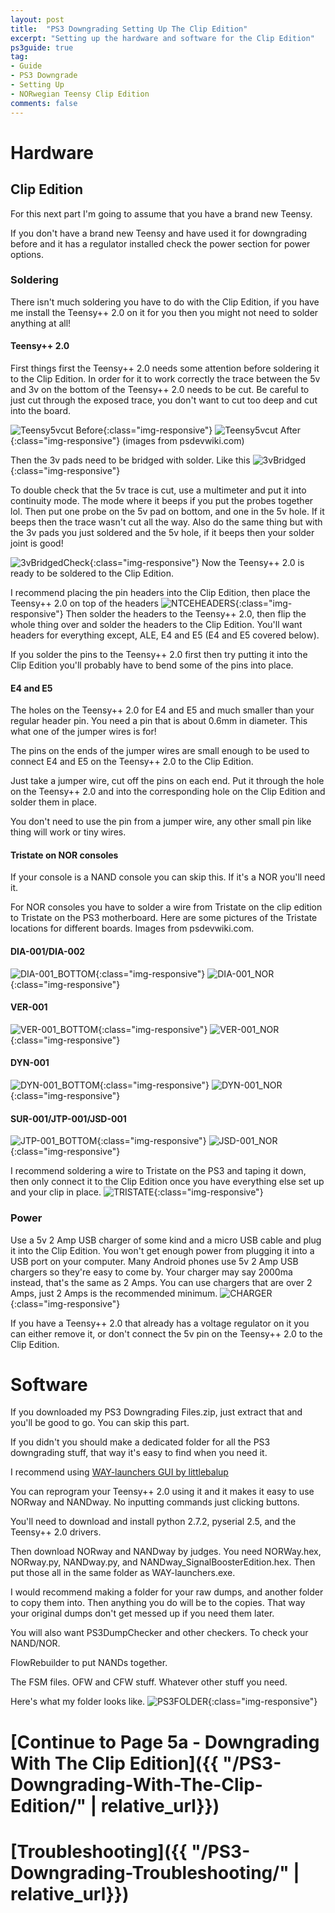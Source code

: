 ```yaml
---
layout: post
title:  "PS3 Downgrading Setting Up The Clip Edition"
excerpt: "Setting up the hardware and software for the Clip Edition"
ps3guide: true
tag:
- Guide
- PS3 Downgrade
- Setting Up
- NORwegian Teensy Clip Edition
comments: false
---
```

# Hardware
## Clip Edition
For this next part I'm going to assume that you have a brand new Teensy. 

If you don't have a brand new Teensy and have used it for downgrading before and it has a regulator installed check the power section for power options.

### Soldering
There isn't much soldering you have to do with the Clip Edition, 
if you have me install the Teensy++ 2.0 on it for you then you might not need to solder anything at all!

#### Teensy++ 2.0
First things first the Teensy++ 2.0 needs some attention before soldering it to the Clip Edition. 
In order for it to work correctly the trace between the 5v and 3v on the bottom of the Teensy++ 2.0 needs to be cut. Be careful to just cut through the exposed trace, you don't want to cut too deep and cut into the board.

![Teensy5vcut Before](/assets/img/Teensy5vcutBefore.png){:class="img-responsive"}
![Teensy5vcut After](/assets/img/Teensy5vcutAfter.png){:class="img-responsive"}
(images from psdevwiki.com)

Then the 3v pads need to be bridged with solder. Like this
![3vBridged](/assets/img/3vBridged.jpg){:class="img-responsive"}


To double check that the 5v trace is cut, use a multimeter and put it into continuity mode. The mode where it beeps if you put the probes together lol. Then put one probe on the 5v pad on bottom, and one in the 5v hole. If it beeps then the trace wasn't cut all the way. Also do the same thing but with the 3v pads you just soldered and the 5v hole, if it beeps then your solder joint is good!

![3vBridgedCheck](/assets/img/3vBridgedCheck.jpg){:class="img-responsive"}
Now the Teensy++ 2.0 is ready to be soldered to the Clip Edition.

I recommend placing the pin headers into the Clip Edition, then place the Teensy++ 2.0 on top of the headers
![NTCEHEADERS](/assets/img/NTCEHEADERS.jpg){:class="img-responsive"}
Then solder the headers to the Teensy++ 2.0, then flip the whole thing over and solder the headers to the Clip Edition. You'll want headers for everything except, ALE, E4 and E5 (E4 and E5 covered below).

If you solder the pins to the Teensy++ 2.0 first then try putting it into the Clip Edition you'll probably have to bend some of the pins into place.


#### E4 and E5
The holes on the Teensy++ 2.0 for E4 and E5 and much smaller than your regular header pin. You need a pin that is about 0.6mm in diameter.
This what one of the jumper wires is for!

The pins on the ends of the jumper wires are small enough to be used to connect E4 and E5 on the Teensy++ 2.0 to the Clip Edition.

Just take a jumper wire, cut off the pins on each end. 
Put it through the hole on the Teensy++ 2.0 and into the corresponding hole on the Clip Edition and solder them in place.

You don't need to use the pin from a jumper wire, any other small pin like thing will work or tiny wires.

#### Tristate on NOR consoles
If your console is a NAND console you can skip this. If it's a NOR you'll need it.

For NOR consoles you have to solder a wire from Tristate on the clip edition to Tristate on the PS3 motherboard. Here are some pictures of the Tristate locations for different boards. Images from psdevwiki.com.

#### DIA-001/DIA-002
![DIA-001_BOTTOM](/assets/img/DIA-001_BOTTOM.jpg){:class="img-responsive"}
![DIA-001_NOR](/assets/img/DIA-001_NOR.jpg){:class="img-responsive"}

#### VER-001
![VER-001_BOTTOM](/assets/img/VER-001_BOTTOM.jpg){:class="img-responsive"}
![VER-001_NOR](/assets/img/VER-001_NOR.jpg){:class="img-responsive"}

#### DYN-001
![DYN-001_BOTTOM](/assets/img/DYN-001_BOTTOM.jpg){:class="img-responsive"}
![DYN-001_NOR](/assets/img/DYN-001_NOR.jpg){:class="img-responsive"}

#### SUR-001/JTP-001/JSD-001
![JTP-001_BOTTOM](/assets/img/JTP-001_BOTTOM.jpg){:class="img-responsive"}
![JSD-001_NOR](/assets/img/JSD-001_NOR.png){:class="img-responsive"}


I recommend soldering a wire to Tristate on the PS3 and taping it down, then only connect it to the Clip Edition once you have everything else set up and your clip in place.
![TRISTATE](/assets/img/TRISTATE.jpg){:class="img-responsive"}

### Power
Use a 5v 2 Amp USB charger of some kind and a micro USB cable and plug it into the Clip Edition. 
You won't get enough power from plugging it into a USB port on your computer. Many Android phones use 5v 2 Amp USB chargers so they're easy to come by.
Your charger may say 2000ma instead, that's the same as 2 Amps. You can use chargers that are over 2 Amps, just 2 Amps is the recommended minimum.
![CHARGER](/assets/img/CHARGER.jpg){:class="img-responsive"}

If you have a Teensy++ 2.0 that already has a voltage regulator on it you can either remove it, or don't connect the 5v pin on the Teensy++ 2.0 to the Clip Edition.



# Software
If you downloaded my PS3 Downgrading Files.zip, just extract that and you'll be good to go. You can skip this part.

If you didn't you should make a dedicated folder for all the PS3 downgrading stuff, that way it's easy to find when you need it.

I recommend using [WAY-launchers GUI by littlebalup](https://github.com/littlebalup/WAY-launchers)

You can reprogram your Teensy++ 2.0 using it and it makes it easy to use NORway and NANDway. 
No inputting commands just clicking buttons.

You'll need to download and install python 2.7.2, pyserial 2.5, and the Teensy++ 2.0 drivers.

Then download NORway and NANDway by judges.
You need NORWay.hex, NORway.py, NANDway.py, and NANDway_SignalBoosterEdition.hex. 
Then put those all in the same folder as WAY-launchers.exe.


I would recommend making a folder for your raw dumps, and another folder to copy them into. Then anything you do will be to the copies.
That way your original dumps don't get messed up if you need them later.


You will also want PS3DumpChecker and other checkers. To check your NAND/NOR.


FlowRebuilder to put NANDs together.


The FSM files. OFW and CFW stuff. Whatever other stuff you need.

Here's what my folder looks like.
![PS3FOLDER](/assets/img/PS3FOLDER.PNG){:class="img-responsive"}


# [Continue to Page 5a - Downgrading With The Clip Edition]({{ "/PS3-Downgrading-With-The-Clip-Edition/" | relative_url}})
# [Troubleshooting]({{ "/PS3-Downgrading-Troubleshooting/" | relative_url}})
